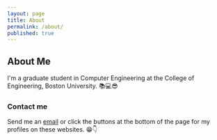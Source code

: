 ```yaml
---
layout: page
title: About
permalink: /about/
published: true
---
```


## About Me

I'm a graduate student in Computer Engineering at the College of Engineering, Boston University. 📚💻😎

### Contact me
Send me an [email](ndwivedi@bu.edu) or click the buttons at the bottom of the page for my profiles on these websites. 😁👇
